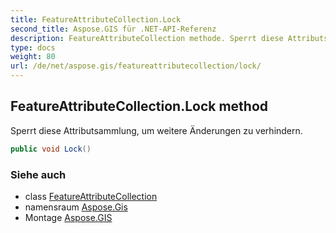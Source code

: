 ```yaml
---
title: FeatureAttributeCollection.Lock
second_title: Aspose.GIS für .NET-API-Referenz
description: FeatureAttributeCollection methode. Sperrt diese Attributsammlung um weitere Änderungen zu verhindern.
type: docs
weight: 80
url: /de/net/aspose.gis/featureattributecollection/lock/
---
```

## FeatureAttributeCollection.Lock method

Sperrt diese Attributsammlung, um weitere Änderungen zu verhindern.

```csharp
public void Lock()
```

### Siehe auch

* class [FeatureAttributeCollection](../)
* namensraum [Aspose.Gis](../../featureattributecollection/)
* Montage [Aspose.GIS](../../../)


